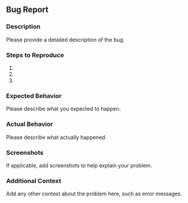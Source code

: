 ## Bug Report

### Description

Please provide a detailed description of the bug.

### Steps to Reproduce

1.
2.
3.

### Expected Behavior

Please describe what you expected to happen.

### Actual Behavior

Please describe what actually happened.

### Screenshots

If applicable, add screenshots to help explain your problem.

### Additional Context

Add any other context about the problem here, such as error messages.
